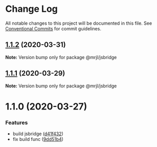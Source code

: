# Change Log

All notable changes to this project will be documented in this file.
See [Conventional Commits](https://conventionalcommits.org) for commit guidelines.

## [1.1.2](https://www.github.com/camelwu/muliRepo4Lib/compare/@mrjl/jsbridge@1.1.1...@mrjl/jsbridge@1.1.2) (2020-03-31)

**Note:** Version bump only for package @mrjl/jsbridge





## [1.1.1](https://www.github.com/camelwu/muliRepo4Lib/compare/@mrjl/jsbridge@1.1.0...@mrjl/jsbridge@1.1.1) (2020-03-29)

**Note:** Version bump only for package @mrjl/jsbridge





# 1.1.0 (2020-03-27)


### Features

* build jsbridge ([d41f432](https://www.github.com/camelwu/muliRepo4Lib/commit/d41f432b35ac9d211a1c211173a75147db9d1d9e))
* fix build func ([9dd51b4](https://www.github.com/camelwu/muliRepo4Lib/commit/9dd51b4939506263470a9d0cae0d06c15e342be5))
